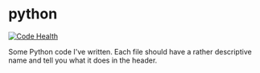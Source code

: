 python
======

[![Code Health](https://landscape.io/github/habi/python/master/landscape.svg)](https://landscape.io/github/habi/python/master)

Some Python code I've written.
Each file should have a rather descriptive name and tell you what it does in the header.
